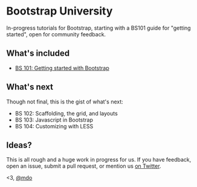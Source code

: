 Bootstrap University
====================

In-progress tutorials for Bootstrap, starting with a BS101 guide for &quot;getting started&quot;, open for community feedback.

## What's included

* [BS 101: Getting started with Bootstrap](https://github.com/markdotto/bootstrap-university/blob/master/bs-101.md)

## What's next

Though not final, this is the gist of what's next:

* BS 102: Scaffolding, the grid, and layouts
* BS 103: Javascript in Bootstrap
* BS 104: Customizing with LESS

## Ideas?

This is all rough and a huge work in progress for us. If you have feedback, open an issue, submit a pull request, or mention us [on Twitter](http://twitter.com/twbootstrap).


<3,
[@mdo](http://twitter.com/mdo)